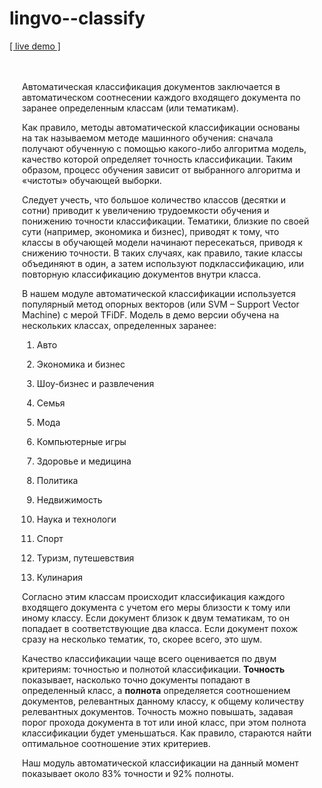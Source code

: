 # lingvo--classify

<a target="_blank" href="http://cls.apphb.com/index.html">[ live demo ]</a>

<div style="padding: 20px">
                        <p>
                        Автоматическая классификация документов заключается в автоматическом соотнесении каждого входящего документа 
						по заранее определенным классам (или тематикам).
                        </p>
                        <p>
                        Как правило, методы автоматической классификации основаны на так называемом методе машинного обучения: 
						сначала получают обученную с помощью какого-либо алгоритма модель, качество которой определяет точность 
						классификации. Таким образом, процесс обучения зависит от выбранного алгоритма и «чистоты» обучающей выборки.
                        </p>
                        <p>
                        Следует учесть, что большое количество классов (десятки и сотни) приводит к увеличению трудоемкости обучения и 
						понижению точности классификации. Тематики, близкие по своей сути (например, экономика и бизнес), 
						приводят к тому, что классы в обучающей модели начинают пересекаться, приводя к снижению точности. 
						В таких случаях, как правило, такие классы объединяют в один, а затем используют подклассификацию,
						или повторную классификацию документов внутри класса.
                        </p>
                        <p>
                        В нашем модуле автоматической классификации используется популярный метод опорных векторов (или SVM – Support Vector Machine)
						с мерой TFiDF.  Модель в демо версии обучена на нескольких классах, определенных заранее:
                        <ol>
                            <li><p>Авто</p></li>
                            <li><p>Экономика и бизнес</p></li>
                            <li><p>Шоу-бизнес и развлечения</p></li>
                            <li><p>Семья</p></li>
                            <li><p>Мода</p></li>
                            <li><p>Компьютерные игры</p></li>
                            <li><p>Здоровье и медицина</p></li>
                            <li><p>Политика</p></li>
                            <li><p>Недвижимость</p></li>
                            <li><p>Наука и технологи</p></li>
                            <li><p>Спорт</p></li>
                            <li><p>Туризм, путешевствия</p></li>
                            <li><p>Кулинария</p></li>
                        </ol>
						</p>
                        <p>
						Согласно этим классам происходит классификация каждого входящего документа с учетом его меры близости 
						к тому или иному классу. Если документ близок к двум тематикам, то он попадает в соответствующие два класса. 
						Если документ похож сразу на несколько тематик, то, скорее всего, это шум.
                        </p>
                        <p>
                        Качество классификации чаще всего оценивается по двум критериям: точностью и полнотой классификации. 
						<b>Точность</b> показывает, насколько точно документы попадают в определенный класс, 
						а <b>полнота</b> определяется соотношением документов, релевантных данному классу, 
						к общему количеству релевантных документов. Точность можно повышать, задавая порог прохода документа 
						в тот или иной класс, при этом полнота классификации будет уменьшаться. Как правило, 
						стараются найти оптимальное соотношение этих критериев.
                        </p>
                        <p>
                        Наш модуль автоматической классификации на данный момент показывает около 83% точности и 92% полноты.
                        </p>
                        <br/>
                    </div>
